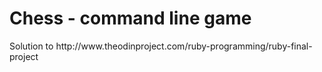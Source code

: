 <h1>Chess - command line game</h1>
Solution to http://www.theodinproject.com/ruby-programming/ruby-final-project
